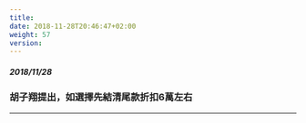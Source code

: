 ```yaml
---
title: 
date: 2018-11-28T20:46:47+02:00
weight: 57
version: 
---
```


##### 2018/11/28 
### 胡子翔提出，如選擇先結清尾款折扣6萬左右
---